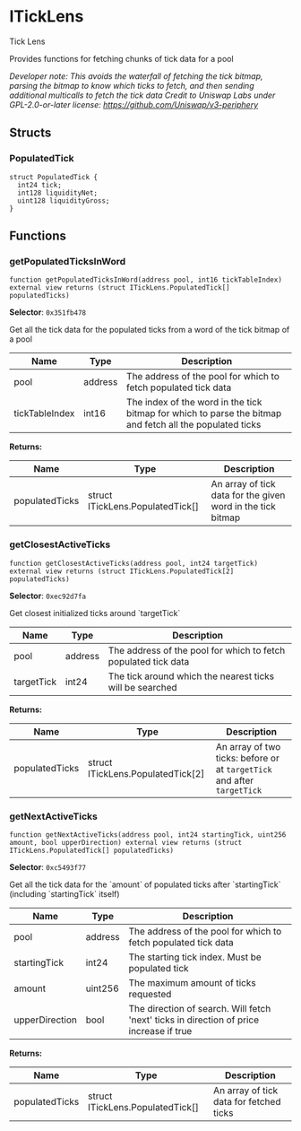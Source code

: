 

# ITickLens


Tick Lens

Provides functions for fetching chunks of tick data for a pool

*Developer note: This avoids the waterfall of fetching the tick bitmap, parsing the bitmap to know which ticks to fetch, and
then sending additional multicalls to fetch the tick data
Credit to Uniswap Labs under GPL-2.0-or-later license:
https://github.com/Uniswap/v3-periphery*


## Structs
### PopulatedTick



```solidity
struct PopulatedTick {
  int24 tick;
  int128 liquidityNet;
  uint128 liquidityGross;
}
```


## Functions
### getPopulatedTicksInWord

```solidity
function getPopulatedTicksInWord(address pool, int16 tickTableIndex) external view returns (struct ITickLens.PopulatedTick[] populatedTicks)
```
**Selector**: `0x351fb478`

Get all the tick data for the populated ticks from a word of the tick bitmap of a pool

| Name | Type | Description |
| ---- | ---- | ----------- |
| pool | address | The address of the pool for which to fetch populated tick data |
| tickTableIndex | int16 | The index of the word in the tick bitmap for which to parse the bitmap and fetch all the populated ticks |

**Returns:**

| Name | Type | Description |
| ---- | ---- | ----------- |
| populatedTicks | struct ITickLens.PopulatedTick[] | An array of tick data for the given word in the tick bitmap |

### getClosestActiveTicks

```solidity
function getClosestActiveTicks(address pool, int24 targetTick) external view returns (struct ITickLens.PopulatedTick[2] populatedTicks)
```
**Selector**: `0xec92d7fa`

Get closest initialized ticks around &#x60;targetTick&#x60;

| Name | Type | Description |
| ---- | ---- | ----------- |
| pool | address | The address of the pool for which to fetch populated tick data |
| targetTick | int24 | The tick around which the nearest ticks will be searched |

**Returns:**

| Name | Type | Description |
| ---- | ---- | ----------- |
| populatedTicks | struct ITickLens.PopulatedTick[2] | An array of two ticks: before or at `targetTick` and after `targetTick` |

### getNextActiveTicks

```solidity
function getNextActiveTicks(address pool, int24 startingTick, uint256 amount, bool upperDirection) external view returns (struct ITickLens.PopulatedTick[] populatedTicks)
```
**Selector**: `0xc5493f77`

Get all the tick data for the &#x60;amount&#x60; of populated ticks after &#x60;startingTick&#x60; (including &#x60;startingTick&#x60; itself)

| Name | Type | Description |
| ---- | ---- | ----------- |
| pool | address | The address of the pool for which to fetch populated tick data |
| startingTick | int24 | The starting tick index. Must be populated tick |
| amount | uint256 | The maximum amount of ticks requested |
| upperDirection | bool | The direction of search. Will fetch 'next' ticks in direction of price increase if true |

**Returns:**

| Name | Type | Description |
| ---- | ---- | ----------- |
| populatedTicks | struct ITickLens.PopulatedTick[] | An array of tick data for fetched ticks |


